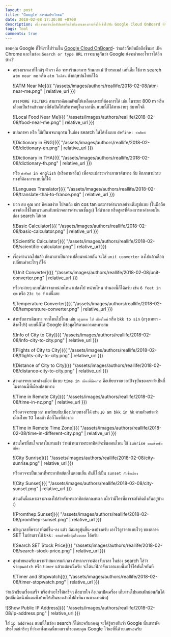 ```yaml
---
layout: post
title: "Google สารพัดประโยชน์"
date: 2018-02-08 17:30:00 +0700
description: เนื่องจากว่าเมื่อสัปดาห์ที่แล้วทีมงานของเราเพิ่งได้เข้าไปฟัง Google Cloud OnBoard ที่จัดโดย Google มา วันนี้เลยตั้งใจขอเขียนอะไรเพื่อเป็นการขอบคุณ Google ที่พวกเราคุ้นเคยและรู้จักกันมานานสัก 1 เรื่องนะครับ
tags: Tool
comments: true
---
```

ขอบคุณ Google ที่ให้เราไปร่วมใน [Google Cloud OnBoard](https://cloudplatformonline.com/2018-onboard-bkk.html)- ว่าแล้วก็หยิบมือถือขึ้นมา เปิด Chrome และในช่อง `Search or type URL` เราจะมาดูกันว่า Google ยังจะช่วยอะไรเราได้อีกบ้าง?

* อย่างแรกเอาที่ใกล้ๆ ตัวเรา คือ จะหาร้านอาหาร ร้านกาแฟ ป้ายรถเมล์ เอทีเอ็ม ใช้การ search `atm near me` หรือ `atm ใกล้ฉัน` อังกฤษปนไทยก็ได้

    ![ATM Near Me]({{ "/assets/images/authors/reallife/2018-02-08/atm-near-me.png" | relative_url }})

    ตรง `MORE FILTERS` สามารถคัดผลลัพธ์ให้เหลือเฉพาะที่ต้องการได้ เช่น ในระยะ 800 m หรือเลือกเป็นร้านข้าวแกงที่ยังเปิดให้บริการอยู่ในเวลานั้น แบบนี้ก็ได้ทานง่ายๆ สบายใจดี

    ![Local Food Near Me]({{ "/assets/images/authors/reallife/2018-02-08/food-near-me.png" | relative_url }})

* แปลภาษา หรือ ใช้เป็นพจนานุกรม ในช่อง search ใส่ได้ทั้งแบบ `define: คำศัพท์`

    ![Dictionary in ENG]({{ "/assets/images/authors/reallife/2018-02-08/dictionary-en.png" | relative_url }})

    ![Dictionary in THA]({{ "/assets/images/authors/reallife/2018-02-08/dictionary-th.png" | relative_url }})

    หรือ `คำศัพท์ in english` (หรือภาษาอื่น) เพื่อจะแปลระหว่างภาษาต้นทาง กับ อีกภาษาปลายทางที่ต้องการแบบนี้ก็ได้

    ![Languaes Translator]({{ "/assets/images/authors/reallife/2018-02-08/translate-thai-to-france.png" | relative_url }})

* บวก ลบ คูณ หาร คิดเลขง่าย ไปจนถึง sin cos tan และการคำนวณอย่างเต็มรูปแบบ (ในมือถืออาจต้องใช้ในแนวนอนกับหน้าจอการคำนวณชั้นสูง) ใส่ตัวเลข หรือสูตรที่ต้องการหาคำตอบในช่อง search ได้เลย

    ![Basic Calculator]({{ "/assets/images/authors/reallife/2018-02-08/basic-calculator.png" | relative_url }})

    ![Scientific Calculator]({{ "/assets/images/authors/reallife/2018-02-08/scientific-calculator.png" | relative_url }})

* เรื่องคำนวณไปแล้ว ถัดมาเอาเป็นการเปลี่ยนหน่วยกัน จะใส่ `unit converter` ลงไปแล้วเลือกเปลี่ยนค่าอะไรๆ ก็ได้

    ![Unit Converter]({{ "/assets/images/authors/reallife/2018-02-08/unit-converter.png" | relative_url }})

    หรือจะง่ายๆ แบบใส่ค่าจากหน่วยไหน แปลงไป หน่วยไหน ทำนองนี้ก็ได้ครับ เช่น `6 feet in cm` หรือ `23c to f` แค่นี้เลย

    ![Temperature Converter]({{ "/assets/images/authors/reallife/2018-02-08/temperature-converter.png" | relative_url }})

* สำหรับการเดินทาง จากไหนไปไหน เช่น `กรุงเทพ ไป เชียงใหม่` หรือ `bkk to sin` (กรุงเทพฯ - สิงคโปร์) แบบนี้ก็ได้ Google มีข้อมูลให้ตามความเหมาะสม

    ![Info of City to City]({{ "/assets/images/authors/reallife/2018-02-08/info-city-to-city.png" | relative_url }})

    ![Flights of City to City]({{ "/assets/images/authors/reallife/2018-02-08/flights-city-to-city.png" | relative_url }})

    ![Distance of City to City]({{ "/assets/images/authors/reallife/2018-02-08/distance-city-to-city.png" | relative_url }})

* ส่วนการหาเวลาต่างเมือง มีแบบ `time in เมืองที่ต้องการ` คือเทียบจากเวลาปัจจุบันของเราว่าเป็นกี่โมงตอนนี้ที่เมืองปลายทาง

    ![Time in Remote City]({{ "/assets/images/authors/reallife/2018-02-08/time-in-nz.png" | relative_url }})

    หรืออาจจะระบุเวลา หาเทียบกับเมืองปลายทางก็ได้ เช่น `10 am bkk in hk` ตามตัวอย่างว่าเมืองไทย 10 โมงเช้า คือกี่โมงที่ฮ่องกง

    ![Time in Remote Time Zone]({{ "/assets/images/authors/reallife/2018-02-08/time-in-different-city.png" | relative_url }})

* ส่วนใครที่สนใจเวลาในยามเช้า ว่าหน้าหนาวพระอาทิตย์จะขึ้นตอนไหน ใช้ `sunrise ตามด้วยชื่อเมือง`

    ![City Sunrise]({{ "/assets/images/authors/reallife/2018-02-08/city-sunrise.png" | relative_url }})

    หรืออาจจะเป็นเวลาที่พระอาทิตย์ตกในตอนเย็น อันนี้ใส่เป็น `sunset กับชื่อเมือง`

    ![City Sunset]({{ "/assets/images/authors/reallife/2018-02-08/city-sunset.png" | relative_url }})

    ส่วนอันนี้เฉพาะเจาะจงลงไปสำหรับพระอาทิตย์ตกลงทะเล เผื่อว่ามีใครที่อาจจะยังคิดถึงกันอยู่บ้าง :)

    ![Promthep Sunset]({{ "/assets/images/authors/reallife/2018-02-08/promthep-sunset.png" | relative_url }})

* เฝ้าดูเวลาที่พระอาทิตย์ขึ้น-ลง แล้ว ถัดมาดูหุ้นขึ้น-ลงบ้างครับ เอาไว้ดูราคาแบบไวๆ ของตลาด SET ในบ้านเราใช้ `bkk: ตามด้วยชื่อหุ้นในตลาด` ได้ครับ

    ![Search SET Stock Price]({{ "/assets/images/authors/reallife/2018-02-08/search-stock-price.png" | relative_url }})

* สุดท้ายนะครับเพราะว่าสมควรแก่เวลา ถ้าหากเราจะต้องจับเวลา ในช่อง search ใส่ว่า `stopwatch` หรือ `timer` แล้วแต่กรณีครับ จะได้นาฬิกาจับเวลาแบบนี้มาใช้ได้ทันใจทันที

    ![Timer and Stopwatch]({{ "/assets/images/authors/reallife/2018-02-08/timer-stopwatch.png" | relative_url }})

ว่าแล้วเขียนเรื่องเสร็จ หรือทำอะไรให้เสร็จๆ ก็สบายใจ ถึงเวลาปิดเครื่อง เก็บงานไปนอนพักผ่อนกันได้ (แต่อีกนิดนึงมีแถมทิ้งท้ายให้เป็นของฝากไปถึงทีมงานทางเทคนิค)

![Show Public IP Address]({{ "/assets/images/authors/reallife/2018-02-08/ip-address.png" | relative_url }})

ใส่ `ip address` แบบนี้ในช่อง search ก็ได้นะครับลองดู จะได้รู้ตรงกันว่า Google นั้นสารพัดประโยชน์จริงๆ ที่ว่ามาทั้งหมดนี้พวกเราก็ขอขอบคุณ Google ไว้นะที่นี้ด้วยเลยนะครับ
